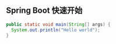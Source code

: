 ## Spring Boot 快速开始



````java
public static void main(String[] args) {
  System.out.println("Hello world");
}
````
